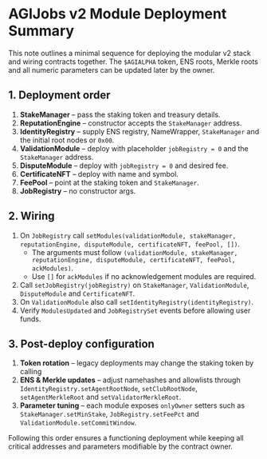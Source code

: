 # AGIJobs v2 Module Deployment Summary

This note outlines a minimal sequence for deploying the modular v2 stack
and wiring contracts together. The `$AGIALPHA` token, ENS roots, Merkle
roots and all numeric parameters can be updated later by the owner.

## 1. Deployment order
1. **StakeManager** – pass the staking token and treasury details.
2. **ReputationEngine** – constructor accepts the `StakeManager` address.
3. **IdentityRegistry** – supply ENS registry, NameWrapper, `StakeManager`
   and the initial root nodes or `0x00`.
4. **ValidationModule** – deploy with placeholder `jobRegistry = 0` and
the `StakeManager` address.
5. **DisputeModule** – deploy with `jobRegistry = 0` and desired fee.
6. **CertificateNFT** – deploy with name and symbol.
7. **FeePool** – point at the staking token and `StakeManager`.
8. **JobRegistry** – no constructor args.

## 2. Wiring
1. On `JobRegistry` call
   `setModules(validationModule, stakeManager, reputationEngine,
   disputeModule, certificateNFT, feePool, [])`.
   - The arguments must follow `(validationModule, stakeManager, reputationEngine, disputeModule, certificateNFT, feePool, ackModules)`.
   - Use `[]` for `ackModules` if no acknowledgement modules are required.
2. Call `setJobRegistry(jobRegistry)` on `StakeManager`,
   `ValidationModule`, `DisputeModule` and `CertificateNFT`.
3. On `ValidationModule` also call `setIdentityRegistry(identityRegistry)`.
4. Verify `ModulesUpdated` and `JobRegistrySet` events before allowing
   user funds.

## 3. Post-deploy configuration
1. **Token rotation** – legacy deployments may change the staking token by calling
2. **ENS & Merkle updates** – adjust namehashes and allowlists through
   `IdentityRegistry.setAgentRootNode`, `setClubRootNode`,
   `setAgentMerkleRoot` and `setValidatorMerkleRoot`.
3. **Parameter tuning** – each module exposes `onlyOwner` setters such as
   `StakeManager.setMinStake`, `JobRegistry.setFeePct` and
   `ValidationModule.setCommitWindow`.

Following this order ensures a functioning deployment while keeping all
critical addresses and parameters modifiable by the contract owner.
